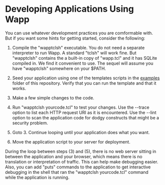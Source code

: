 Developing Applications Using Wapp
==================================

You can use whatever development practices you are comformable with.  But
if you want some hints for getting started, consider the following:

  1.  Compile the "wapptclsh" executable.  You do not need a separate
      interpreter to run Wapp.  A standard "tclsh" will work fine.  But
      "wapptclsh" contains the a built-in copy of "wapp.tcl" and it
      has SQLite compiled in.  We find it convenient to use.  The sequel
      will assume you have "wapptclsh" somewhere on your $PATH.

  2.  Seed your application using one of the templates scripts in
      the [examples](/file/examples) folder of this repository.  Verify
      that you can run the template and that it works.

  3.  Make a few simple changes to the code.

  4.  Run "wapptclsh yourcode.tcl" to test your changes.  Use the --trace
      option to list each HTTP request URI as it is encountered.  Use the
      --lint option to scan the application code for dodgy constructs that
      might be a security problem.

  5.  Goto 3.  Continue looping until your application does what you want.

  6.  Move the application script to your server for deployment.

During the loop between steps (3) and (5), there is no web server sitting
in between the application and your browser, which means there is no
translation or interpretation of traffic.  This can help make debugging
easier.  Also, you can add "puts" commands to the application to get
interactive debugging in the shell that ran the "wapptclsh yourcode.tcl"
command while the application is running.
